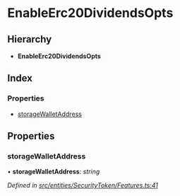 # EnableErc20DividendsOpts

## Hierarchy

* **EnableErc20DividendsOpts**

## Index

### Properties

* [storageWalletAddress](_entities_securitytoken_features_.enableerc20dividendsopts.md#storagewalletaddress)

## Properties

### storageWalletAddress

• **storageWalletAddress**: _string_

_Defined in_ [_src/entities/SecurityToken/Features.ts:41_](https://github.com/PolymathNetwork/polymath-sdk/blob/550676f/src/entities/SecurityToken/Features.ts#L41)

